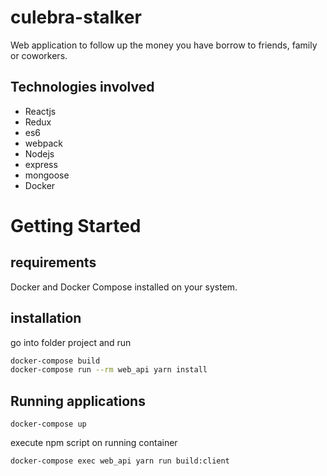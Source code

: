 # culebra-stalker
Web application to follow up the money you have borrow to friends, family or coworkers.

## Technologies involved
* Reactjs
* Redux
* es6
* webpack
* Nodejs
* express
* mongoose
* Docker

# Getting Started

## requirements
Docker and Docker Compose installed on your system.

## installation
go into folder project and run

```bash
docker-compose build
docker-compose run --rm web_api yarn install
```

## Running applications
```
docker-compose up
```

execute npm script on running container
```
docker-compose exec web_api yarn run build:client
```
